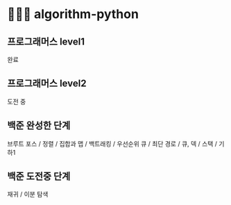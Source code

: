 # 👩🏻‍💻 algorithm-python
## 프로그래머스 level1
완료

## 프로그래머스 level2
도전 중

## 백준 완성한 단계
브루트 포스 / 정렬 / 집합과 맵 / 백트래킹 / 우선순위 큐 / 최단 경로 / 큐, 덱 / 스택 / 기하1

## 백준 도전중 단계
재귀 / 이분 탐색